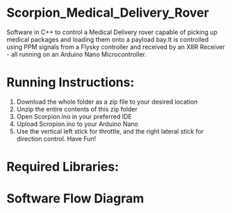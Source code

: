 # Scorpion_Medical_Delivery_Rover
Software in C++ to control a Medical Delivery rover capable of picking up medical packages and loading them onto a payload bay.It is controlled using PPM signals from a Flysky controller and received by an X8R Receiver - all running on an Arduino Nano Microcontroller.

# Running Instructions:
1) Download the whole folder as a zip file to your desired location
2) Unzip the entire contents of this zip folder
3) Open Scorpion.ino in your preferred IDE
4) Upload Scropion.ino to your Arduino Nano
5) Use the vertical left stick for throttle, and the right lateral stick for direction control. Have Fun!

# Required Libraries:

# Software Flow Diagram
